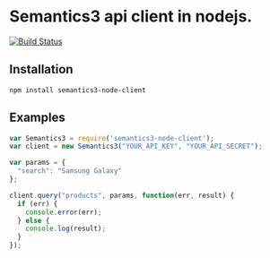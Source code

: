 # Semantics3 api client in nodejs.
[![Build Status](https://travis-ci.org/pirsquare/semantics3-node-client.svg?branch=master)](https://travis-ci.org/pirsquare/semantics3-node-client)

## Installation

    npm install semantics3-node-client

## Examples
```javascript
var Semantics3 = require('semantics3-node-client');
var client = new Semantics3("YOUR_API_KEY", "YOUR_API_SECRET");

var params = {
  "search": "Samsung Galaxy"
};

client.query("products", params, function(err, result) {
  if (err) {
    console.error(err);
  } else {
    console.log(result);
  }
});

```